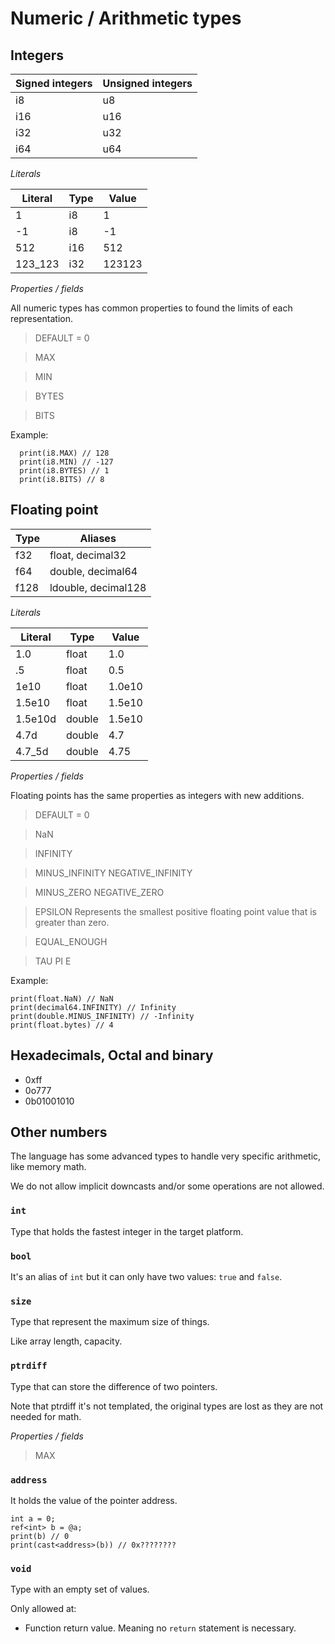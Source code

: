 # Numeric / Arithmetic types

## Integers

| Signed integers | Unsigned integers |
| --------------- | ----------------- |
| i8              | u8                |
| i16             | u16               |
| i32             | u32               |
| i64             | u64               |

*Literals*

| Literal    | Type         | Value  |
| ---------- | ------------ | ------ |
| 1          | i8           | 1      |
| -1         | i8           | -1     |
| 512        | i16          | 512    |
| 123_123    | i32          | 123123 |

*Properties / fields*

<!--
  https://learn.microsoft.com/en-us/dotnet/api/system.int32?view=net-7.0#fields
-->
All numeric types has common properties to found the limits of each
representation.

> DEFAULT = 0

> MAX

> MIN

> BYTES

> BITS

Example:

```
  print(i8.MAX) // 128
  print(i8.MIN) // -127
  print(i8.BYTES) // 1
  print(i8.BITS) // 8
```


## Floating point
<!--
  https://learn.microsoft.com/en-us/dotnet/api/system.double?view=net-7.0#fields
  https://en.cppreference.com/w/c/language/arithmetic_types
  https://docs.julialang.org/en/v1/manual/integers-and-floating-point-numbers/
-->

| Type               | Aliases             |
| ------------------ | ------------------- |
| f32                | float, decimal32    |
| f64                | double, decimal64   |
| f128               | ldouble, decimal128 |

*Literals*

| Literal    | Type         | Value  |
| ---------- | ------------ | ------ |
| 1.0        | float        | 1.0    |
| .5         | float        | 0.5    |
| 1e10       | float        | 1.0e10 |
| 1.5e10     | float        | 1.5e10 |
| 1.5e10d    | double       | 1.5e10 |
| 4.7d       | double       | 4.7    |
| 4.7_5d     | double       | 4.75   |


*Properties / fields*

Floating points has the same properties as integers with new additions.

> DEFAULT = 0

> NaN

> INFINITY

> MINUS_INFINITY
> NEGATIVE_INFINITY

> MINUS_ZERO
> NEGATIVE_ZERO

> EPSILON
> Represents the smallest positive floating point value that is greater than zero.

> EQUAL_ENOUGH

> TAU
> PI
> E

Example:

```
print(float.NaN) // NaN
print(decimal64.INFINITY) // Infinity
print(double.MINUS_INFINITY) // -Infinity
print(float.bytes) // 4
```

## Hexadecimals, Octal and binary

* 0xff
* 0o777
* 0b01001010

## Other numbers

The language has some advanced types to handle very specific arithmetic,
like memory math.

We do not allow implicit downcasts and/or some operations are not allowed.

### `int`

Type that holds the fastest integer in the target platform.

### `bool`

It's an alias of `int` but it can only have two values: `true` and `false`.

### `size`

Type that represent the maximum size of things.

Like array length, capacity.

<!--
  https://en.cppreference.com/w/cpp/types/size_t
-->

### `ptrdiff`

Type that can store the difference of two pointers.

Note that ptrdiff it's not templated, the original types are lost as they are not
needed for math.

<!--
  https://en.cppreference.com/w/cpp/types/ptrdiff_t
-->

*Properties / fields*

> MAX

### `address`

It holds the value of the pointer address.

<!--
It needed because we auto-deref pointers
-->

```
int a = 0;
ref<int> b = @a;
print(b) // 0
print(cast<address>(b)) // 0x????????
```

### `void`

Type with an empty set of values.

Only allowed at:

* Function return value. Meaning no `return` statement is necessary.

<!-- TODO REVIEW

`void` has two meanings:

First, you don't care about the type, for example in templates you just want
to "talk" to the base struct.

Second you don't want to return anything in your functions.

We will expand the first case as it's complicated and could generate compiler
errors.

```
struct my_static_array<$t> {
  values $t[10] // this is the important part, this will be void
  size length // and void makes this invalid, because now the compiler cannot tell the offset
}

var array<i8> ar = new i8[10]
print(ar.length) // ok

var my_static_array<i8> msar = new i8[10]
print(msar.length) // ok

var array<void> void_ar = ar
print(ar.length) // ok
ar.push(void) // ko, void cannot be an argument, nothing is of type void
ar.pop() // ok, because it just operate with length
ar.grow(15) // ko, because you cannot new void type, as void does not have size
ar.swap(1, 2) // ko, because something of type void cannot be assigned

var my_static_array<void> = msar
print(msar.length) // KO, because it cannot determine offset

```
 -->